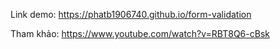Link demo: https://phatb1906740.github.io/form-validation

Tham khảo: https://www.youtube.com/watch?v=RBT8Q6-cBsk
